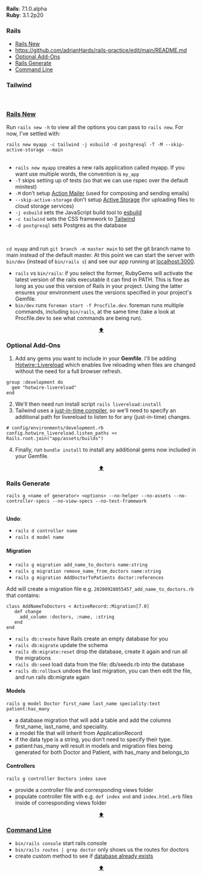 <div id="top"></div>

<strong>Rails</strong>: 7.1.0.alpha <br>
<strong>Ruby</strong>: 3.1.2p20

### Rails
* [Rails New](/railsnew.md)
* https://github.com/adrianHards/rails-practice/edit/main/README.md
* [Optional Add-Ons](#optional-add-ons)
* [Rails Generate](#rails-generate)
* [Command Line](#command-line)
### Tailwind

<br>

### [Rails New](https://guides.rubyonrails.org/getting_started.html)

Run `rails new -h` to view all the options you can pass to `rails new`. For now, I've settled with:
<br>

```rails new myapp -c tailwind -j esbuild -d postgresql -T -M --skip-active-storage --main```
<br>
<br>

* `rails new myapp` creates a new rails application called myapp. If you want use multiple words, the convention is `my_app`
* `-T` skips setting up of tests (so that we can use rspec over the default minitest)
* `-M` don’t setup [Action Mailer](https://guides.rubyonrails.org/action_mailer_basics.html) (used for composing and sending emails)
* `--skip-active-storage` don't setup [Active Storage](https://edgeguides.rubyonrails.org/active_storage_overview.html) (for uploading files to cloud storage services) <br>
* `-j esbuild` sets the JavaScript build tool to [esbuild](https://esbuild.github.io/)
* `-c tailwind` sets the CSS framework to [Tailwind](https://tailwindcss.com/docs/guides/ruby-on-rails)
* `-d postgresql` sets Postgres as the database
<br>

`cd myapp` and run `git branch -m master main` to set the git branch name to main instead of the default master. At this point we can start the server with `bin/dev` (instead of `bin/rails s`) and see our app running at [localhost:3000](http://localhost:3000/). 

* `rails` vs `bin/rails`: if you select the former, RubyGems will activate the latest version of the rails executable it can find in PATH. This is fine as long as you use this version of Rails in your project. Using the latter ensures your environment uses the versions specified in your project's Gemfile. 
* `bin/dev` runs `foreman start -f Procfile.dev`. foreman runs multiple commands, including `bin/rails`, at the same time (take a look at Procfile.dev to see what commands are being run).

<p align="center"><a href="#top">⬆</a></p>

### Optional Add-Ons

1. Add any gems you want to include in your <strong>Gemfile</strong>. I'll be adding [Hotwire::Livereload](https://kirillplatonov.com/posts/hotwire-livereload/) which enables live reloading when files are changed without the need for a full browser refresh.

```
group :development do
  gem "hotwire-livereload"
end
```
2. We'll then need run install script `rails livereload:install`
3. Tailwind uses a [just-in-time compiler](https://v2.tailwindcss.com/docs/just-in-time-mode), so we'll need to specify an additional path for livereload to listen to for any (just-in-time) changes.

```
# config/environments/development.rb
config.hotwire_livereload.listen_paths << Rails.root.join("app/assets/builds")
```
4. Finally, run `bundle install` to install any additional gems now included in your Gemfile.
<p align="center"><a href="#top">⬆</a></p>

### Rails Generate
`rails g <name of generator> <options> --no-helper --no-assets --no-controller-specs --no-view-specs --no-test-framework` <br><br>

<strong>Undo</strong>:
* `rails d controller name`
* `rails d model name`

#### Migration
* `rails g migration add_name_to_doctors name:string` <br>
* `rails g migration remove_name_from_doctors name:string` <br>
* `rails g migration AddDoctorToPatients doctor:references`

Add will create a migration file e.g. `20200928055457_add_name_to_doctors.rb` that contains:

```
class AddNameToDoctors < ActiveRecord::Migration[7.0]
   def change
     add_column :doctors, :name, :string
   end
end
```
* `rails db:create` have Rails create an empty database for you
* `rails db:migrate` update the schema
* `rails db:migrate:reset` drop the database, create it again and run all the migrations
* `rails db:seed` load data from the file: db/seeds.rb into the database
* `rails db:rollback` undoes the last migration, you can then edit the file, and run rails db:migrate again

#### Models
`rails g model Doctor first_name last_name speciality:text patient:has_many`<br>
* a database migration that will add a table and add the columns first_name, last_name, and speciality.
* a model file that will inherit from ApplicationRecord
* if the data type is a string, you don’t need to specify their type. 
* patient:has_many will result in models and migration files being generated for both Doctor and Patient, with has_many and belongs_to

#### Controllers

`rails g controller Doctors index save`
* provide a controller file and corresponding views folder
* populate controller file with e.g. `def index end` and `index.html.erb` files inside of corresponding views folder

<p align="center"><a href="#top">⬆</a></p>

### [Command Line](https://guides.rubyonrails.org/command_line.html)

* `bin/rails console` start rails console
* `bin/rails routes | grep doctor` only shows us the routes for doctors
* create custom method to see if [database already exists](https://cpcwood.com/code-snippets/13-check-if-ruby-on-rails-database-exists-using-rake)

<p align="center"><a href="#top">⬆</a></p>

